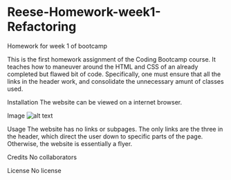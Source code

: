 # Reese-Homework-week1-Refactoring
Homework for week 1 of bootcamp

This is the first homework assignment of the Coding Bootcamp course. It teaches how to maneuver around the HTML and CSS of an already completed but flawed bit of code. Specifically, one must ensure that all the links in the header work, and consolidate the unnecessary amunt of classes used.

Installation
The website can be viewed on a internet browser.

Image
![alt text](./assets:images/Horiseon.png)

Usage
The website has no links or subpages. The only links are the three in the header, which direct the user down to specific parts of the page. Otherwise, the website is essentially a flyer.

Credits
No collaborators

License
No license